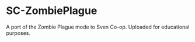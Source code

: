 # SC-ZombiePlague
A port of the Zombie Plague mode to Sven Co-op. Uploaded for educational purposes.

